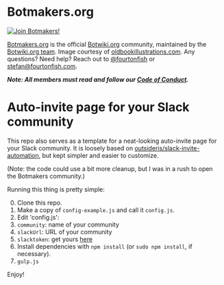 # Botmakers.org

[![Join Botmakers!](https://botmakers.org/images/botmakers-thumbnail.png)](http://botmakers.org)

[Botmakers.org](http://botmakers.org) is the official [Botwiki.org](https://botwiki.org/) community, maintained by the [Botwiki.org team](https://github.com/botwiki). Image courtesy of [oldbookillustrations.com](http://www.oldbookillustrations.com/). Any questions? Need help? Reach out to [@fourtonfish](https://twitter.com/fourtonfish) or [stefan@fourtonfish.com](mailto:stefan@fourtonfish.com).

***Note: All members must read and follow our [Code of Conduct](https://github.com/botwiki/botmakers.org/blob/master/Code%20of%20Conduct.md).***

# Auto-invite page for your Slack community

This repo also serves as a template for a neat-looking auto-invite page for your Slack community. It is loosely based on [outsideris/slack-invite-automation](https://github.com/outsideris/slack-invite-automation), but kept simpler and easier to customize.

(Note: the code could use a bit more cleanup, but I was in a rush to open the Botmakers community.)

Running this thing is pretty simple:

0. Clone this repo.
1. Make a copy of `config-example.js` and call it `config.js`.
2. Edit 'config.js':
 1. `community`: name of your community
 2. `slackUrl`: URL of your community
 3. `slacktoken`: get yours [here](https://api.slack.com/web#auth)
3. Install dependencies with `npm install` (or `sudo npm install`, if necessary).
4. `gulp.js`

Enjoy!